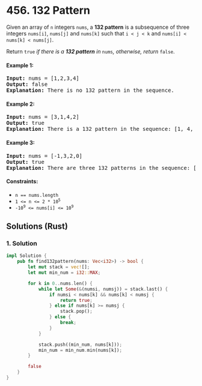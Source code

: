 # 456. 132 Pattern
Given an array of `n` integers `nums`, a **132 pattern** is a subsequence of three integers `nums[i]`, `nums[j]` and `nums[k]` such that `i < j < k` and `nums[i] < nums[k] < nums[j]`.

Return `true` *if there is a **132 pattern** in* `nums`*, otherwise, return* `false`.

#### Example 1:
<pre>
<strong>Input:</strong> nums = [1,2,3,4]
<strong>Output:</strong> false
<strong>Explanation:</strong> There is no 132 pattern in the sequence.
</pre>

#### Example 2:
<pre>
<strong>Input:</strong> nums = [3,1,4,2]
<strong>Output:</strong> true
<strong>Explanation:</strong> There is a 132 pattern in the sequence: [1, 4, 2].
</pre>

#### Example 3:
<pre>
<strong>Input:</strong> nums = [-1,3,2,0]
<strong>Output:</strong> true
<strong>Explanation:</strong> There are three 132 patterns in the sequence: [-1, 3, 2], [-1, 3, 0] and [-1, 2, 0].
</pre>

#### Constraints:
* `n == nums.length`
* <code>1 <= n <= 2 * 10<sup>5</sup></code>
* <code>-10<sup>9</sup> <= nums[i] <= 10<sup>9</sup></code>

## Solutions (Rust)

### 1. Solution
```Rust
impl Solution {
    pub fn find132pattern(nums: Vec<i32>) -> bool {
        let mut stack = vec![];
        let mut min_num = i32::MAX;

        for k in 0..nums.len() {
            while let Some(&(numsi, numsj)) = stack.last() {
                if numsi < nums[k] && nums[k] < numsj {
                    return true;
                } else if nums[k] >= numsj {
                    stack.pop();
                } else {
                    break;
                }
            }

            stack.push((min_num, nums[k]));
            min_num = min_num.min(nums[k]);
        }

        false
    }
}
```
